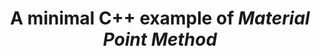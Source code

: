 ---
title: "A minimal C++ example of <em>Material Point Method</em>"
collection: sideprojects
permalink: /sideprojects/mpm
excerpt: 'This is a C++ implementation of <em>Material Point Method</em>, with the hybrid Particle-to-Grid and Grid-to-Partical process.'
code: 'https://github.com/qq456cvb/mpm'
---